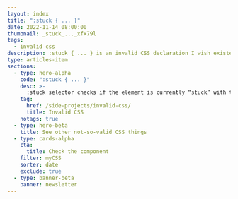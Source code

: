 ```yaml
---
layout: index
title: ":stuck { ... }"
date: 2022-11-14 08:00:00
thumbnail: _stuck_..._xfx79l
tags:
  - invalid css
description: :stuck { ... } is an invalid CSS declaration I wish existed."
type: articles-item
sections:
  - type: hero-alpha
    code: ":stuck { ... }"
    desc: >-
      :stuck selector checks if the element is currently “stuck” with the `position: sticky`.
    tag:
      href: /side-projects/invalid-css/
      title: Invalid CSS
    notags: true
  - type: hero-beta
    title: See other not-so-valid CSS things
  - type: cards-alpha
    cta:
      title: Check the component
    filter: myCSS
    sorter: date
    exclude: true
  - type: banner-beta
    banner: newsletter
---
```

